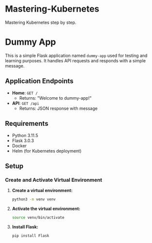 # Mastering-Kubernetes

Mastering Kubernetes step by step.

# Dummy App

This is a simple Flask application named `dummy-app` used for testing and learning purposes. It handles API requests and responds with a simple message.

## Application Endpoints

- **Home**: `GET /`
  - Returns: "Welcome to dummy-app!"
- **API**: `GET /api`
  - Returns: JSON response with message

## Requirements

- Python 3.11.5
- Flask 3.0.3
- Docker
- Helm (for Kubernetes deployment)

## Setup

### Create and Activate Virtual Environment

1. **Create a virtual environment:**
    ```bash
    python3 -m venv venv
    ```

2. **Activate the virtual environment:**
    ```bash
    source venv/bin/activate
    ```

3. **Install Flask:**
    ```bash
    pip install Flask
    ```
